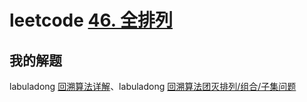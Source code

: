 # leetcode [46. 全排列](https://leetcode-cn.com/problems/permutations/)



## 我的解题





labuladong [回溯算法详解](https://mp.weixin.qq.com/s/nMUHqvwzG2LmWA9jMIHwQQ)、labuladong [回溯算法团灭排列/组合/子集问题](https://mp.weixin.qq.com/s/qT6WgR6Qwn7ayZkI3AineA) 
